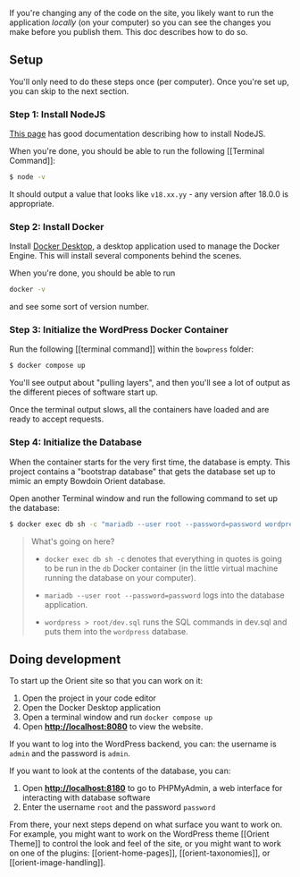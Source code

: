 If you're changing any of the code on the site, you likely want to run the application *locally* (on your computer) so you can see the changes you make before you publish them. This doc describes how to do so.

## Setup

You'll only need to do these steps once (per computer). Once you're set up, you can skip to the next section.

### Step 1: Install NodeJS

[This page](https://docs.npmjs.com/downloading-and-installing-node-js-and-npm) has good documentation describing how to install NodeJS.

When you're done, you should be able to run the following [[Terminal Command]]:

```sh
$ node -v
```

It should output a value that looks like `v18.xx.yy` - any version after 18.0.0 is appropriate.

### Step 2: Install Docker

Install [Docker Desktop](https://www.docker.com/products/docker-desktop/), a desktop application used to manage the Docker Engine. This will install several components behind the scenes.

When you're done, you should be able to run

```sh
docker -v
```

and see some sort of version number.

### Step 3: Initialize the WordPress Docker Container

Run the following [[terminal command]] within the `bowpress` folder:

```sh
$ docker compose up
```

You'll see output about "pulling layers", and then you'll see a lot of output as the different pieces of software start up.

Once the terminal output slows, all the containers have loaded and are ready to accept requests.

### Step 4: Initialize the Database

When the container starts for the very first time, the database is empty. This project contains a "bootstrap database" that gets the database set up to mimic an empty Bowdoin Orient database.

Open another Terminal window and run the following command to set up the database:

```sh
$ docker exec db sh -c "mariadb --user root --password=password wordpress < /root/dev.sql"
```

> What's going on here?
> 
> * `docker exec db sh -c` denotes that everything in quotes is going to be run in the `db` Docker container (in the little virtual machine running the database on your computer).
> 
> * `mariadb --user root --password=password` logs into the database application.
>
> * `wordpress > root/dev.sql` runs the SQL commands in dev.sql and puts them into the `wordpress` database.

## Doing development

To start up the Orient site so that you can work on it:

1. Open the project in your code editor
2. Open the Docker Desktop application
3. Open a terminal window and run `docker compose up`
4. Open **<http://localhost:8080>** to view the website.

If you want to log into the WordPress backend, you can: the username is `admin` and the password is `admin`.

If you want to look at the contents of the database, you can:

1. Open **<http://localhost:8180>** to go to PHPMyAdmin, a web interface for interacting with database software
2. Enter the username `root` and the password `password`

From there, your next steps depend on what surface you want to work on. For example, you might want to work on the WordPress theme [[Orient Theme]] to control the look and feel of the site, or you might want to work on one of the plugins: [[orient-home-pages]], [[orient-taxonomies]], or [[orient-image-handling]].